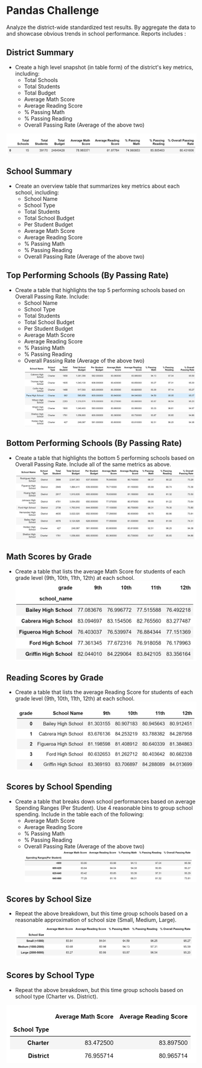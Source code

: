 # Pandas Challenge
Analyze the district-wide standardized test results. By aggregate the data to and showcase obvious trends in school performance.
Reports includes : 

## District Summary
* Create a high level snapshot (in table form) of the district's key metrics, including:
  * Total Schools
  * Total Students
  * Total Budget
  * Average Math Score
  * Average Reading Score
  * % Passing Math
  * % Passing Reading
  * Overall Passing Rate (Average of the above two)

![GitHub Logo](/images/DistrictSummary.png)
 
 ## School Summary
* Create an overview table that summarizes key metrics about each school, including:
  * School Name
  * School Type
  * Total Students
  * Total School Budget
  * Per Student Budget
  * Average Math Score
  * Average Reading Score
  * % Passing Math
  * % Passing Reading
  * Overall Passing Rate (Average of the above two)

## Top Performing Schools (By Passing Rate)
* Create a table that highlights the top 5 performing schools based on Overall Passing Rate. Include:
  * School Name
  * School Type
  * Total Students
  * Total School Budget
  * Per Student Budget
  * Average Math Score
  * Average Reading Score
  * % Passing Math
  * % Passing Reading
  * Overall Passing Rate (Average of the above two)
![GitHub Logo](/images/TopPerformingSchools.png)

## Bottom Performing Schools (By Passing Rate)
* Create a table that highlights the bottom 5 performing schools based on Overall Passing Rate. Include all of the same metrics as above.
  ![GitHub Logo](/images/BottomPerformingSchool.png)
## Math Scores by Grade

* Create a table that lists the average Math Score for students of each grade level (9th, 10th, 11th, 12th) at each school.
![GitHub Logo](/images/MathScoreByGrades.png)

## Reading Scores by Grade

* Create a table that lists the average Reading Score for students of each grade level (9th, 10th, 11th, 12th) at each school.
![GitHub Logo](/images/ReadingScoreByGrades.png)

## Scores by School Spending

* Create a table that breaks down school performances based on average Spending Ranges (Per Student). Use 4 reasonable bins to group school spending. Include in the table each of the following:
  * Average Math Score
  * Average Reading Score
  * % Passing Math
  * % Passing Reading
  * Overall Passing Rate (Average of the above two)
  ![GitHub Logo](/images/ScoreBySchoolSpending.png)

## Scores by School Size

* Repeat the above breakdown, but this time group schools based on a reasonable approximation of school size (Small, Medium, Large).
![GitHub Logo](/images/ScoreBySchoolSize.png)

## Scores by School Type

* Repeat the above breakdown, but this time group schools based on school type (Charter vs. District).

![GitHub Logo](/images/ScoreBySchoolTypes.png)
  
  
 
